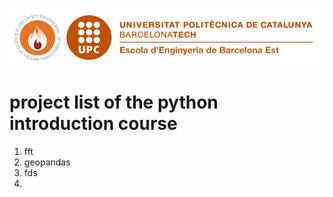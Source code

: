 ![logo](Data/logo.png)
# project list of the python introduction course

1. fft
2. geopandas
3. fds
4.  